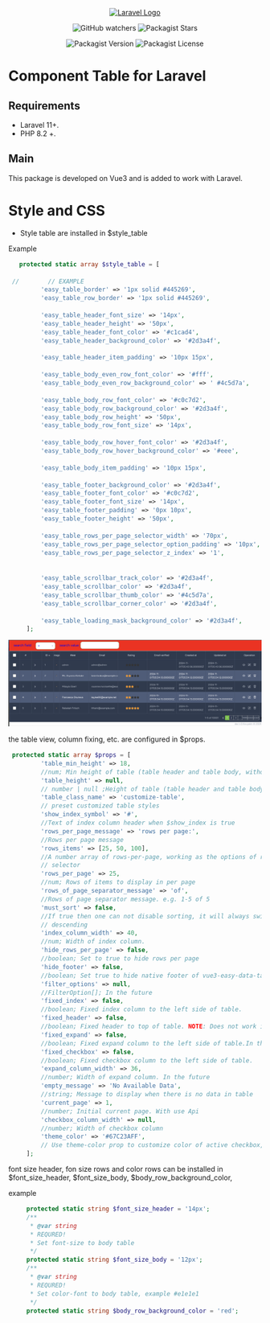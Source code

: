 <p align="center"><a href="https://laravel.com" target="_blank"><img src="https://raw.githubusercontent.com/laravel/art/master/logo-lockup/5%20SVG/2%20CMYK/1%20Full%20Color/laravel-logolockup-cmyk-red.svg" width="400" alt="Laravel Logo"></a></p>

<p align="center">

<div style="text-align: center;">

![GitHub watchers](https://img.shields.io/github/watchers/kovyakin/components)
![Packagist Stars](https://img.shields.io/packagist/stars/kovyakin/components)

![Packagist Version](https://img.shields.io/packagist/v/kovyakin/components)
![Packagist License](https://img.shields.io/packagist/l/kovyakin/components)

</div>

# Component Table for Laravel

## Requirements

- Laravel 11+.
- PHP 8.2 +.

## Main

This package is developed on Vue3 
and is added to work with Laravel.

# Style and CSS

- Style table are installed in $style_table

Example

```php
   protected static array $style_table = [

 //        // EXAMPLE
         'easy_table_border' => '1px solid #445269',
         'easy_table_row_border' => '1px solid #445269',

         'easy_table_header_font_size' => '14px',
         'easy_table_header_height' => '50px',
         'easy_table_header_font_color' => '#c1cad4',
         'easy_table_header_background_color' => '#2d3a4f',

         'easy_table_header_item_padding' => '10px 15px',

         'easy_table_body_even_row_font_color' => '#fff',
         'easy_table_body_even_row_background_color' => ' #4c5d7a',

         'easy_table_body_row_font_color' => '#c0c7d2',
         'easy_table_body_row_background_color' => '#2d3a4f',
         'easy_table_body_row_height' => '50px',
         'easy_table_body_row_font_size' => '14px',

         'easy_table_body_row_hover_font_color' => '#2d3a4f',
         'easy_table_body_row_hover_background_color' => '#eee',

         'easy_table_body_item_padding' => '10px 15px',

         'easy_table_footer_background_color' => '#2d3a4f',
         'easy_table_footer_font_color' => '#c0c7d2',
         'easy_table_footer_font_size' => '14px',
         'easy_table_footer_padding' => '0px 10px',
         'easy_table_footer_height' => '50px',

         'easy_table_rows_per_page_selector_width' => '70px',
         'easy_table_rows_per_page_selector_option_padding' => '10px',
         'easy_table_rows_per_page_selector_z_index' => '1',


         'easy_table_scrollbar_track_color' => '#2d3a4f',
         'easy_table_scrollbar_color' => '#2d3a4f',
         'easy_table_scrollbar_thumb_color' => '#4c5d7a',
         'easy_table_scrollbar_corner_color' => '#2d3a4f',

         'easy_table_loading_mask_background_color' => '#2d3a4f',
     ];  
```

<img src="https://github.com/kovyakin/components/blob/master/docs/images/8.png" alt="image">

the table view, column fixing, etc. are configured in $props.

```php
 protected static array $props = [
         'table_min_height' => 18,
         //num; Min height of table (table header and table body, without footer)
         'table_height' => null,
         // number | null ;Height of table (table header and table body, without footer)
         'table_class_name' => 'customize-table',
         // preset customized table styles
         'show_index_symbol' => '#',
         //Text of index column header when $show_index is true
         'rows_per_page_message' => 'rows per page:',
         //Rows per page message
         'rows_items' => [25, 50, 100],
         //A number array of rows-per-page, working as the options of rows per page
         // selector
         'rows_per_page' => 25,
         //num; Rows of items to display in per page
         'rows_of_page_separator_message' => 'of',
         //Rows of page separator message. e.g. 1-5 of 5
         'must_sort' => false,
         //If true then one can not disable sorting, it will always switch between ascending and
         // descending
         'index_column_width' => 40,
         //num; Width of index column.
         'hide_rows_per_page' => false,
         //boolean; Set to true to hide rows per page
         'hide_footer' => false,
         //boolean; Set true to hide native footer of vue3-easy-data-table.
         'filter_options' => null,
         //FilterOption[]; In the future
         'fixed_index' => false,
         //boolean; Fixed index column to the left side of table.
         'fixed_header' => false,
         //boolean; Fixed header to top of table. NOTE: Does not work in IE11
         'fixed_expand' => false,
         //boolean; Fixed expand column to the left side of table.In the future
         'fixed_checkbox' => false,
         //boolean; Fixed checkbox column to the left side of table.
         'expand_column_width' => 36,
         //number; Width of expand column. In the future
         'empty_message' => 'No Available Data',
         //string; Message to display when there is no data in table
         'current_page' => 1,
         //number; Initial current page. With use Api
         'checkbox_column_width' => null,
         //number; Width of checkbox column
         'theme_color' => '#67C23AFF',
         // Use theme-color prop to customize color of active checkbox, active option of rows selector, loading animation and active pagination button.
     ];
```

font size header, fon size rows and color rows can be installed in
$font_size_header,
$font_size_body,
$body_row_background_color,

example

```php
     protected static string $font_size_header = '14px';
     /**
      * @var string
      * REQURED!
      * Set font-size to body table
      */
     protected static string $font_size_body = '12px';
     /**
      * @var string
      * REQURED!
      * Set color-font to body table, example #e1e1e1
      */
     protected static string $body_row_background_color = 'red';
```